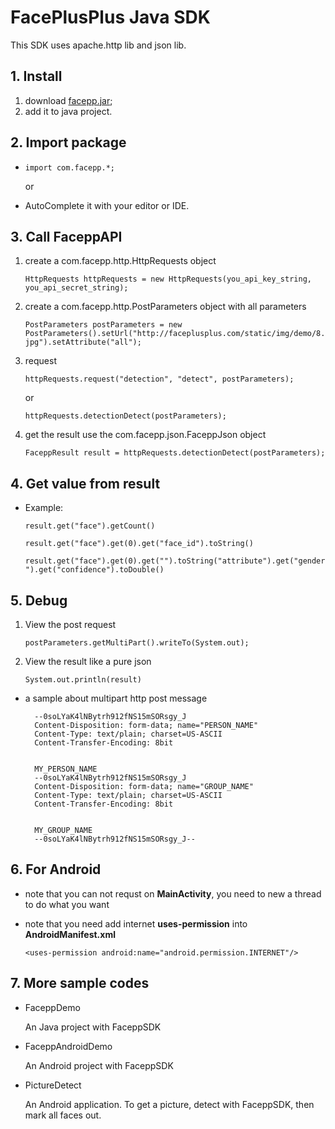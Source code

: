 # FacePlusPlus Java SDK

This SDK uses apache.http lib and json lib.

## 1. Install
1. download [facepp.jar](http://faceplusplus.com/static/sdk/java/facepp.jar);
2. add it to java project.

## 2. Import package
* `import com.facepp.*;`

	or

* AutoComplete it with your editor or IDE.

## 3. Call FaceppAPI
1. create a com.facepp.http.HttpRequests object

	`HttpRequests httpRequests = new HttpRequests(you_api_key_string, you_api_secret_string);`

2. create a com.facepp.http.PostParameters object with all parameters

	`PostParameters postParameters = new PostParameters().setUrl("http://faceplusplus.com/static/img/demo/8.jpg").setAttribute("all");`

3. request

	`httpRequests.request("detection", "detect", postParameters);`

	or

	`httpRequests.detectionDetect(postParameters);`


4. get the result use the com.facepp.json.FaceppJson object

	`FaceppResult result = httpRequests.detectionDetect(postParameters);`

## 4. Get value from result
* Example:

	`result.get("face").getCount()`

	`result.get("face").get(0).get("face_id").toString()`

	`result.get("face").get(0).get("").toString("attribute").get("gender").get("confidence").toDouble()`

## 5. Debug
1. View the post request
	
	`postParameters.getMultiPart().writeTo(System.out);`

2. View the result like a pure json

	`System.out.println(result)`

* a sample about multipart http post message

		--0soLYaK4lNBytrh912fNS15mSORsgy_J
		Content-Disposition: form-data; name="PERSON_NAME"
		Content-Type: text/plain; charset=US-ASCII
		Content-Transfer-Encoding: 8bit
		
		
		MY_PERSON_NAME
		--0soLYaK4lNBytrh912fNS15mSORsgy_J
		Content-Disposition: form-data; name="GROUP_NAME"
		Content-Type: text/plain; charset=US-ASCII
		Content-Transfer-Encoding: 8bit
		
		
		MY_GROUP_NAME
		--0soLYaK4lNBytrh912fNS15mSORsgy_J--


## 6. For Android
* note that you can not requst on **MainActivity**, you need to new a thread to do what you want

* note that you need add internet **uses-permission** into **AndroidManifest.xml**

	`<uses-permission android:name="android.permission.INTERNET"/>`

## 7. More sample codes

* FaceppDemo 
	
	An Java project with FaceppSDK

* FaceppAndroidDemo

	An Android project with FaceppSDK

* PictureDetect

	An Android application. To get a picture, detect with FaceppSDK, then mark all faces out.
